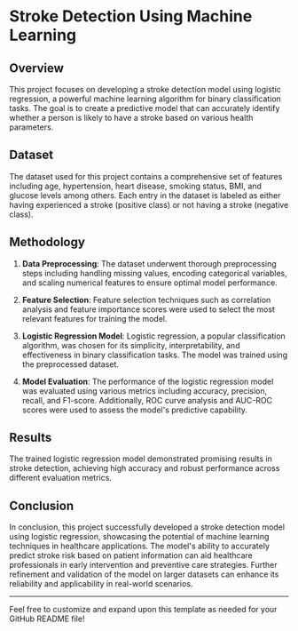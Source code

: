 # Stroke Detection Using Machine Learning

## Overview
This project focuses on developing a stroke detection model using logistic regression, a powerful machine learning algorithm for binary classification tasks. The goal is to create a predictive model that can accurately identify whether a person is likely to have a stroke based on various health parameters.

## Dataset
The dataset used for this project contains a comprehensive set of features including age, hypertension, heart disease, smoking status, BMI, and glucose levels among others. Each entry in the dataset is labeled as either having experienced a stroke (positive class) or not having a stroke (negative class).

## Methodology
1. **Data Preprocessing**: The dataset underwent thorough preprocessing steps including handling missing values, encoding categorical variables, and scaling numerical features to ensure optimal model performance.
   
2. **Feature Selection**: Feature selection techniques such as correlation analysis and feature importance scores were used to select the most relevant features for training the model.

3. **Logistic Regression Model**: Logistic regression, a popular classification algorithm, was chosen for its simplicity, interpretability, and effectiveness in binary classification tasks. The model was trained using the preprocessed dataset.

4. **Model Evaluation**: The performance of the logistic regression model was evaluated using various metrics including accuracy, precision, recall, and F1-score. Additionally, ROC curve analysis and AUC-ROC scores were used to assess the model's predictive capability.

## Results
The trained logistic regression model demonstrated promising results in stroke detection, achieving high accuracy and robust performance across different evaluation metrics. 

## Conclusion
In conclusion, this project successfully developed a stroke detection model using logistic regression, showcasing the potential of machine learning techniques in healthcare applications. The model's ability to accurately predict stroke risk based on patient information can aid healthcare professionals in early intervention and preventive care strategies. Further refinement and validation of the model on larger datasets can enhance its reliability and applicability in real-world scenarios.

---

Feel free to customize and expand upon this template as needed for your GitHub README file!
